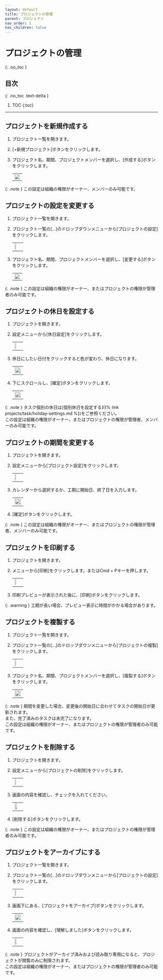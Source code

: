```yaml
---
layout: default
title: プロジェクトの管理
parent: プロジェクト
nav_order: 1
has_children: false
---
```


# プロジェクトの管理
{: .no_toc }

## 目次
{: .no_toc .text-delta }

1. TOC
{:toc}

---

## プロジェクトを新規作成する

1. プロジェクト一覧を開きます。
2. [+新規プロジェクト]ボタンをクリックします。
3. プロジェクト名、期間、プロジェクトメンバーを選択し、[作成する]ボタンをクリックします。

   <table><tr><td>
   <img src="../../assets/images/projects/manage-project/1.png">
   </td></tr></table>

{: .note }
この設定は組織の権限がオーナー、メンバーのみ可能です。

## プロジェクトの設定を変更する

1. プロジェクト一覧を開きます。
2. プロジェクト一覧の[...]のドロップダウンメニューから[プロジェクトの設定]をクリックします。

   <table><tr><td>
   <img src="../../assets/images/projects/manage-project/2.png" width="30%">
   </td></tr></table>

3. プロジェクト名、期間、プロジェクトメンバーを選択し、[変更する]ボタンをクリックします。

   <table><tr><td>
   <img src="../../assets/images/projects/manage-project/3.png">
   </td></tr></table>

{: .note }
この設定は組織の権限がオーナー、またはプロジェクトの権限が管理者のみ可能です。

## プロジェクトの休日を設定する

1. プロジェクトを開きます。
2. 設定メニューから[休日設定]をクリックします。

   <table><tr><td>
   <img src="../../assets/images/projects/manage-project/4.png" width="30%">
   </td></tr></table>

3. 休日にしたい日付をクリックすると色が変わり、休日になります。

   <table><tr><td>
   <img src="../../assets/images/projects/manage-project/5.png" width="100%">
   </td></tr></table>

4. 下にスクロールし、[確定]ボタンをクリックします。

   <table><tr><td>
   <img src="../../assets/images/projects/manage-project/6.png" width="100%">
   </td></tr></table>

{: .note }
タスク個別の休日は[個別休日を設定する]({% link projects/task/holiday-settings.md %})をご参照ください。  
この設定は組織の権限がオーナー、またはプロジェクトの権限が管理者、メンバーのみ可能です。

## プロジェクトの期間を変更する

1. プロジェクトを開きます。
2. 設定メニューから[プロジェクト設定]をクリックします。

   <table><tr><td>
   <img src="../../assets/images/projects/manage-project/7.png" width="30%">
   </td></tr></table>

3. カレンダーから選択するか、工期に開始日、終了日を入力します。

   <table><tr><td>
   <img src="../../assets/images/projects/manage-project/8.png" width="100%">
   </td></tr></table>

4. [確定]ボタンをクリックします。

{: .note }
この設定は組織の権限がオーナー、またはプロジェクトの権限が管理者、メンバーのみ可能です。

## プロジェクトを印刷する

1. プロジェクトを開きます。
2. メニューから[印刷]をクリックします。またはCmd + Pキーを押します。

   <table><tr><td>
   <img src="../../assets/images/projects/manage-project/9.png" width="40%">
   </td></tr></table>

3. 印刷プレビューが表示された後に、[印刷]ボタンをクリックします。

{: .warning }
工期が長い場合、プレビュー表示に時間がかかる場合があります。

## プロジェクトを複製する

1. プロジェクト一覧を開きます。
2. プロジェクト一覧の[...]のドロップダウンメニューから[プロジェクトの複製]をクリックします。

   <table><tr><td>
   <img src="../../assets/images/projects/manage-project/10.png" width="30%">
   </td></tr></table>

3. プロジェクト名、期間、プロジェクトメンバーを選択し、[複製する]ボタンをクリックします。  

   <table><tr><td>
   <img src="../../assets/images/projects/manage-project/11.png" width="100%">
   </td></tr></table>

{: .note }
期間を変更した場合、変更後の開始日に合わせてタスクの開始日が更新されます。  
また、完了済みのタスクは未完了になります。  
この設定は組織の権限がオーナー、またはプロジェクトの権限が管理者のみ可能です。

## プロジェクトを削除する

1. プロジェクトを開きます。
2. 設定メニューから[プロジェクトの削除]をクリックします。

   <table><tr><td>
   <img src="../../assets/images/projects/manage-project/12.png" width="30%">
   </td></tr></table>

3. 画面の内容を確認し、チェックを入れてください。

   <table><tr><td>
   <img src="../../assets/images/projects/manage-project/13.png" width="60%">
   </td></tr></table>

4. [削除する]ボタンをクリックします。

{: .note }
この設定は組織の権限がオーナー、またはプロジェクトの権限が管理者のみ可能です。

## プロジェクトをアーカイブにする

1. プロジェクト一覧を開きます。
2. プロジェクト一覧の[...]のドロップダウンメニューから[プロジェクトの設定]をクリックします。

   <table><tr><td>
   <img src="../../assets/images/projects/manage-project/14.png" width="30%">
   </td></tr></table>

3. 画面下にある、[プロジェクトをアーカイブ]ボタンをクリックします。

   <table><tr><td>
   <img src="../../assets/images/projects/manage-project/15.png" width="100%">
   </td></tr></table>

4. 画面の内容を確認し、[理解しました]ボタンをクリックします。

   <table><tr><td>
   <img src="../../assets/images/projects/manage-project/16.png" width="50%">
   </td></tr></table>

{: .note }
プロジェクトがアーカイブ済みおよび読み取り専用になると、プロジェクトが閲覧のみに制限されます。  
この設定は組織の権限がオーナー、またはプロジェクトの権限が管理者のみ可能です。